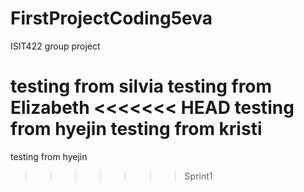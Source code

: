 # FirstProjectCoding5eva
ISIT422 group project

testing from silvia
testing from Elizabeth
<<<<<<< HEAD
testing from hyejin
testing from kristi
=======
testing from hyejin
>>>>>>> Sprint1
